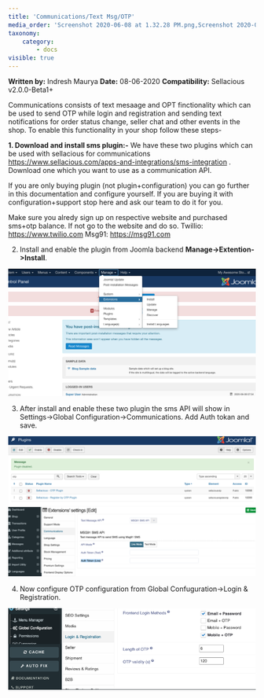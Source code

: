 ```yaml
---
title: 'Communications/Text Msg/OTP'
media_order: 'Screenshot 2020-06-08 at 1.32.28 PM.png,Screenshot 2020-06-08 at 5.29.23 PM.png,Screenshot 2020-06-08 at 5.48.47 PM.png,Screenshot 2020-06-08 at 5.54.52 PM.png'
taxonomy:
    category:
        - docs
visible: true
---
```


**Written by:** Indresh Maurya
**Date:** 08-06-2020
**Compatibility:** Sellacious v2.0.0-Beta1+

Communications consists of text mesaage and OPT finctionality which can be used to send OTP while login and registration and sending text notifications for order status change, seller chat and other events in the shop.
To enable this functionality in your shop follow these steps-

**1. Download and install sms plugin:-** We have these two plugins which can be used with sellacious for communications https://www.sellacious.com/apps-and-integrations/sms-integration . Download one which you want to use as a communication API.

If you are only buying plugin (not plugin+configuration) you can go further in this documentation and configure yourself. If you are buying it with configuration+support stop here and ask our team to do it for you.

Make sure you alredy sign up on respective website and purchased sms+otp balance. If not go to the website and do so. 
Twillio: https://www.twilio.com
Msg91: https://msg91.com

2. Install and enable the plugin from Joomla backend **Manage->Extention->Install**.

![](Screenshot%202020-06-08%20at%201.32.28%20PM.png)

3. After install and enable these two plugin the sms API will show in Settings->Global Configuration->Communications. Add Auth tokan and save.

![](Screenshot%202020-06-08%20at%205.29.23%20PM.png)
![](Screenshot%202020-06-08%20at%205.48.47%20PM.png)

4. Now configure OTP configuration from Global Confuguration->Login & Registration.

![](Screenshot%202020-06-08%20at%205.54.52%20PM.png)

